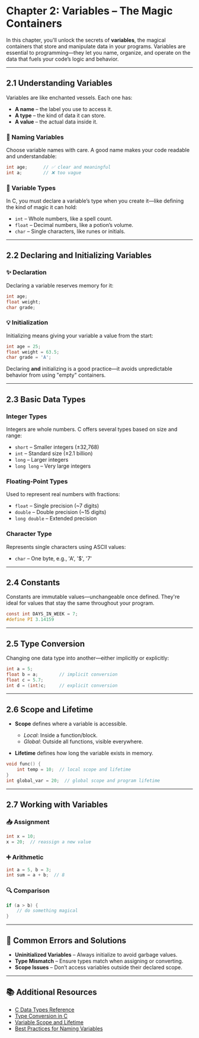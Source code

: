 
# Chapter 2: Variables – The Magic Containers

In this chapter, you'll unlock the secrets of **variables**, the magical containers that store and manipulate data in your programs. Variables are essential to programming—they let you name, organize, and operate on the data that fuels your code’s logic and behavior.

---

## 2.1 Understanding Variables

Variables are like enchanted vessels. Each one has:
- **A name** – the label you use to access it.
- **A type** – the kind of data it can store.
- **A value** – the actual data inside it.

### 🔮 Naming Variables

Choose variable names with care. A good name makes your code readable and understandable:

```c
int age;      // ✅ clear and meaningful
int a;        // ❌ too vague
```

### 🧪 Variable Types

In C, you must declare a variable’s type when you create it—like defining the kind of magic it can hold:

- `int` – Whole numbers, like a spell count.
- `float` – Decimal numbers, like a potion’s volume.
- `char` – Single characters, like runes or initials.

---

## 2.2 Declaring and Initializing Variables

### ✨ Declaration

Declaring a variable reserves memory for it:

```c
int age;
float weight;
char grade;
```

### 💡 Initialization

Initializing means giving your variable a value from the start:

```c
int age = 25;
float weight = 63.5;
char grade = 'A';
```

Declaring **and** initializing is a good practice—it avoids unpredictable behavior from using "empty" containers.

---

## 2.3 Basic Data Types

### Integer Types

Integers are whole numbers. C offers several types based on size and range:

- `short` – Smaller integers (±32,768)
- `int` – Standard size (±2.1 billion)
- `long` – Larger integers
- `long long` – Very large integers

### Floating-Point Types

Used to represent real numbers with fractions:

- `float` – Single precision (~7 digits)
- `double` – Double precision (~15 digits)
- `long double` – Extended precision

### Character Type

Represents single characters using ASCII values:

- `char` – One byte, e.g., 'A', '$', '7'

---

## 2.4 Constants

Constants are immutable values—unchangeable once defined. They're ideal for values that stay the same throughout your program.

```c
const int DAYS_IN_WEEK = 7;
#define PI 3.14159
```

---

## 2.5 Type Conversion

Changing one data type into another—either implicitly or explicitly:

```c
int a = 5;
float b = a;        // implicit conversion
float c = 5.7;
int d = (int)c;     // explicit conversion
```

---

## 2.6 Scope and Lifetime

- **Scope** defines where a variable is accessible.
  - *Local*: Inside a function/block.
  - *Global*: Outside all functions, visible everywhere.

- **Lifetime** defines how long the variable exists in memory.

```c
void func() {
    int temp = 10;  // local scope and lifetime
}
int global_var = 20;  // global scope and program lifetime
```

---

## 2.7 Working with Variables

### 📥 Assignment

```c
int x = 10;
x = 20;  // reassign a new value
```

### ➕ Arithmetic

```c
int a = 5, b = 3;
int sum = a + b;  // 8
```

### 🔍 Comparison

```c
if (a > b) {
    // do something magical
}
```

---

## 🧹 Common Errors and Solutions

- **Uninitialized Variables** – Always initialize to avoid garbage values.
- **Type Mismatch** – Ensure types match when assigning or converting.
- **Scope Issues** – Don’t access variables outside their declared scope.

---

## 📚 Additional Resources

- [C Data Types Reference](https://en.cppreference.com/w/c/language/type)
- [Type Conversion in C](https://www.geeksforgeeks.org/type-conversion-in-c/)
- [Variable Scope and Lifetime](https://www.tutorialspoint.com/cprogramming/c_scope_rules.htm)
- [Best Practices for Naming Variables](https://www.learncpp.com/cpp-tutorial/naming-rules-and-best-practices/)
